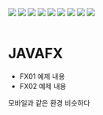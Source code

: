 <img src="https://capsule-render.vercel.app/api?type=wave&color=auto&height=300&section=header&text=휴먼교육센터%20자바파일&fontSize=60" />
<img src="https://img.shields.io/badge/Java-F7DF1E?style=flat-square&logo=JavaScript&logoColor=white"/>
<img src="https://img.shields.io/badge/Eclipse-2C2255?style=flat-square&logo=Eclipse&logoColor=white"/>
<img src="https://img.shields.io/badge/Oracle-F80000?style=flat-square&logo=Oracle&logoColor=white"/>
<img src="https://img.shields.io/badge/Spring-6DB33F?style=flat-square&logo=Spring&logoColor=white"/>
<img src="https://img.shields.io/badge/VisualStudioCode-007ACC?style=flat-square&logo=VisualStudioCode&logoColor=white"/>
<img src="https://img.shields.io/badge/GitHub-181717?style=flat-square&logo=GitHub&logoColor=white"/>
<a href="https://hits.seeyoufarm.com"><img src="https://hits.seeyoufarm.com/api/count/incr/badge.svg?url=https%3A%2F%2Fgithub.com%2Fhyungrack-Choi&count_bg=%2379C83D&title_bg=%23555555&icon=fluentd.svg&icon_color=%23E7E7E7&title=%EB%B0%A9%EB%AC%B8%EC%9E%90%EC%88%98&edge_flat=false"/></a>
<img src="https://github-readme-stats.vercel.app/api/top-langs/?username=hyungrack-Choi&layout=compact"><br><br>

# JAVAFX

- FX01 예제 내용
- FX02 예제 내용

모바일과 같은 환경 비슷하다
